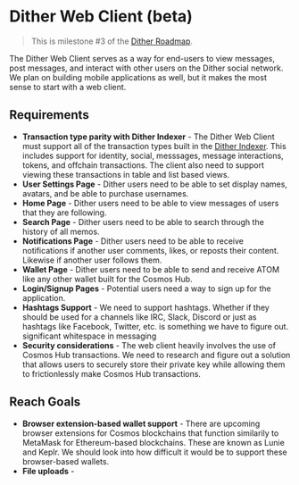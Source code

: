 # Dither Web Client (beta)

> This is milestone #3 of the [Dither Roadmap](./roadmap.md).

The Dither Web Client serves as a way for end-users to view messages, post messages, and interact with other users on the Dither social network. We plan on building mobile applications as well, but it makes the most sense to start with a web client.

## Requirements

- **Transaction type parity with Dither Indexer** - The Dither Web Client must support all of the transaction types built in the [Dither Indexer](./roadmap-01-spec). This includes support for identity, social, messsages, message interactions, tokens, and offchain transactions. The client also need to support viewing these transactions in table and list based views.
- **User Settings Page** - Dither users need to be able to set display names, avatars, and be able to purchase usernames.
- **Home Page** - Dither users need to be able to view messages of users that they are following.
- **Search Page** - Dither users need to be able to search through the history of all memos.
- **Notifications Page** - Dither users need to be able to receive notifications if another user comments, likes, or reposts their content. Likewise if another user follows them.
- **Wallet Page** - Dither users need to be able to send and receive ATOM like any other wallet built for the Cosmos Hub.
- **Login/Signup Pages** - Potential users need a way to sign up for the application.
- **Hashtags Support** - We need to support hashtags. Whether if they should be used for a channels like IRC, Slack, Discord or just as hashtags like Facebook, Twitter, etc. is something we have to figure out.
 significant whitespace in messaging
- **Security considerations** - The web client heavily involves the use of Cosmos Hub transactions. We need to research and figure out a solution that allows users to securely store their private key while allowing them to frictionlessly make Cosmos Hub transactions.

## Reach Goals

- **Browser extension-based wallet support** - There are upcoming browser extensions for Cosmos blockchains that function similarily to MetaMask for Ethereum-based blockchains. These are known as Lunie and Keplr. We should look into how difficult it would be to support these browser-based wallets.
- **File uploads** - 
